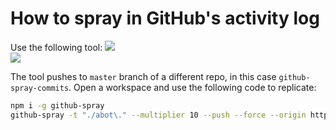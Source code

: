 # How to spray in GitHub's activity log

Use the following tool:
[![](https://img.shields.io/badge/Made%20With-Github%20Spray-lightgrey.svg?style=for-the-badge&logo=github)](https://github.com/Annihil/github-spray)  
[![](https://i.imgur.com/2DrTn0Z.gif)](https://github.com/Annihil/github-spray)

The tool pushes to `master` branch of a different repo, in this case `github-spray-commits`.
Open a workspace and use the following code to replicate:

``` bash
npm i -g github-spray
github-spray -t "./abot\." --multiplier 10 --push --force --origin https://github.com/andreasbotsikas/github-spray-commits.git
```

